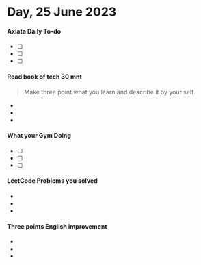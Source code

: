 # Day, 25 June 2023

#### Axiata Daily To-do
- [ ] 
- [ ] 
- [ ] 


#### Read book of tech 30 mnt
> Make three point what you learn and describe it by your self
- 
- 
- 


#### What your Gym Doing
- [ ] 
- [ ] 
- [ ] 

#### LeetCode Problems you solved
- 
- 
- 

#### Three  points English improvement
-
-
-

